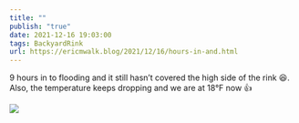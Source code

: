 ```yaml
---
title: ""
publish: "true"
date: 2021-12-16 19:03:00
tags: BackyardRink
url: https://ericmwalk.blog/2021/12/16/hours-in-and.html
---
```


9 hours in to flooding and it still hasn’t covered the high side of the rink 😆.  Also, the temperature keeps dropping and we are at 18°F now 👍

![](https://ericmwalk.blog/uploads/2021/615e52f6ff.jpg)
